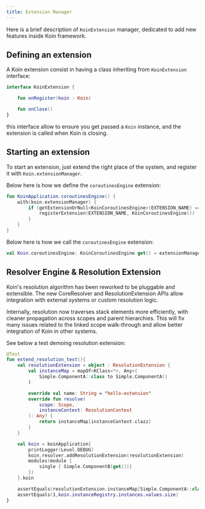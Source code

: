 ```yaml
---
title: Extension Manager
---
```


Here is a brief description of `KoinExtension` manager, dedicated to add new features inside Koin framework.

## Defining an extension

A Koin extension consist in having a class inheriting from `KoinExtension` interface:

```kotlin
interface KoinExtension {

    fun onRegister(koin : Koin)

    fun onClose()
}
```

this interface allow to ensure you get passed a `Koin` instance, and the extension is called when Koin is closing.

## Starting an extension

To start an extension, just extend the right place of the system, and register it with `Koin.extensionManager`.

Below here is how we define the `coroutinesEngine` extension:

```kotlin
fun KoinApplication.coroutinesEngine() {
    with(koin.extensionManager) {
        if (getExtensionOrNull<KoinCoroutinesEngine>(EXTENSION_NAME) == null) {
            registerExtension(EXTENSION_NAME, KoinCoroutinesEngine())
        }
    }
}
```

Below here is how we call the `coroutinesEngine` extension:

```kotlin
val Koin.coroutinesEngine: KoinCoroutinesEngine get() = extensionManager.getExtension(EXTENSION_NAME)
```

## Resolver Engine & Resolution Extension

Koin's resolution algorithm has been reworked to be pluggable and extensible. The new CoreResolver and ResolutionExtension APIs allow integration with external systems or custom resolution logic.

Internally, resolution now traverses stack elements more efficiently, with cleaner propagation across scopes and parent hierarchies. This will fix many issues related to the linked scope walk-through and allow better integration of Koin in other systems.

See below a test demoing resolution extension:

```kotlin
@Test
fun extend_resolution_test(){
    val resolutionExtension = object : ResolutionExtension {
        val instanceMap = mapOf<KClass<*>, Any>(
            Simple.ComponentA::class to Simple.ComponentA()
        )

        override val name: String = "hello-extension"
        override fun resolve(
            scope: Scope,
            instanceContext: ResolutionContext
        ): Any? {
            return instanceMap[instanceContext.clazz]
        }
    }

    val koin = koinApplication{
        printLogger(Level.DEBUG)
        koin.resolver.addResolutionExtension(resolutionExtension)
        modules(module {
            single { Simple.ComponentB(get())}
        })
    }.koin

    assertEquals(resolutionExtension.instanceMap[Simple.ComponentA::class], koin.get<Simple.ComponentB>().a)
    assertEquals(1,koin.instanceRegistry.instances.values.size)
}
```